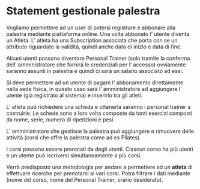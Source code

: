 # Statement gestionale palestra

Vogliamo permettere ad un user di potersi registrare e abbonare alla palestra mediante piattaforma online. Una volta abbonato l’ utente diventa un Atleta. L’ atleta ha una Subscription associata che porta con se un attributo riguardate la validità, quindi anche data di inizio e data di fine.

Alcuni utenti possono diventare Personal Trainer (solo tramite la conferma dell’ amministratore che fornirà le credenziali per l’ accesso) ovviamente saranno assunti in palestra e quindi ci sarà un salario associato ad essi.

Si deve permettere ad un utente di pagare l’ abbonamento direttamente nella sede fisica, in questo caso sarà l’ amministratore ad aggiungere l’ utente (già registrato al sistema) e inserirlo tra gli atleti.

L’ atleta può richiedere una scheda e ottenerla saranno i personal trainer a costruirle. Le schede sono a loro volta composte da tanti esercizi composti da nome, serie, numero di ripetizioni e pesi.

L’ amministratore che gestisce la palestra può aggiungere e rimuovere delle attività (corsi che offre la palestra come ad es Pilates)

I corsi possono essere prenotati da degli utenti. Ciascun corso ha più utenti e un utente può iscriversi simultaneamente a più corsi.

Verrà predisposto una metodologia per andare a permettere ad un **atleta** di effettuare ricerche per prenotarsi ai vari corsi. Potrà filtrare i dati mediante (nome del corso, nome del Personal Trainer, orario desiderato).
